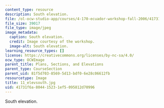 ```yaml
---
content_type: resource
description: South elevation.
file: /ol-ocw-studio-app/courses/4-170-ecuador-workshop-fall-2006/41731f6a804415231ef5095812d70996_11_elevsouth.jpg
file_size: 39017
file_type: image/jpeg
image_metadata:
  caption: South elevation.
  credit: Image courtesy of the workshop.
  image-alt: South elevation.
learning_resource_types: []
license: https://creativecommons.org/licenses/by-nc-sa/4.0/
ocw_type: OCWImage
parent_title: Plans, Sections, and Elevations
parent_type: CourseSection
parent_uid: 81f5d703-8569-5d13-bdf0-6e28c06612fb
resourcetype: Image
title: 11_elevsouth.jpg
uid: 41731f6a-8044-1523-1ef5-095812d70996
---
```

South elevation.